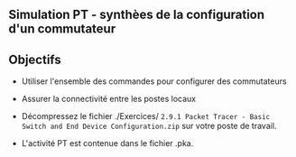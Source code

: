 ## Simulation PT  -  synthèes de la configuration d'un commutateur

## Objectifs

- Utiliser l'ensemble des commandes pour configurer des commutateurs 

- Assurer la connectivité entre les postes locaux

- Décompressez le fichier ./Exercices/ ```2.9.1 Packet Tracer - Basic Switch and End Device Configuration.zip``` sur votre poste de travail.

- L'activité  PT est contenue dans le fichier .pka. 
